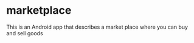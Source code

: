 # marketplace
This is an Android app that describes a market place where you can buy and sell goods
